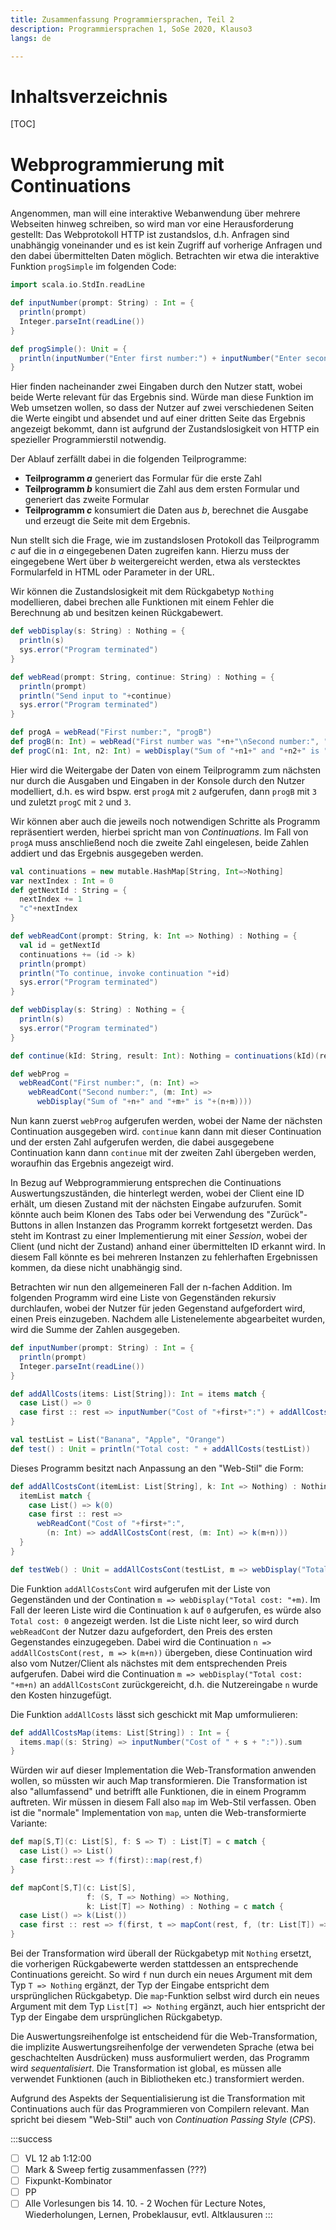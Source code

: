 ```yaml
---
title: Zusammenfassung Programmiersprachen, Teil 2
description: Programmiersprachen 1, SoSe 2020, Klauso3
langs: de

---
```


# Inhaltsverzeichnis

[TOC]


# Webprogrammierung mit Continuations
Angenommen, man will eine interaktive Webanwendung über mehrere Webseiten hinweg schreiben, so wird man vor eine Herausforderung gestellt: Das Webprotokoll HTTP ist zustandslos, d.h. Anfragen sind unabhängig voneinander und es ist kein Zugriff auf vorherige Anfragen und den dabei übermittelten Daten möglich. Betrachten wir etwa die interaktive Funktion `progSimple` im folgenden Code:
```scala
import scala.io.StdIn.readLine

def inputNumber(prompt: String) : Int = {
  println(prompt)
  Integer.parseInt(readLine())
}

def progSimple(): Unit = {
  println(inputNumber("Enter first number:") + inputNumber("Enter second number:"))
} 
```

Hier finden nacheinander zwei Eingaben durch den Nutzer statt, wobei beide Werte relevant für das Ergebnis sind. Würde man diese Funktion im Web umsetzen wollen, so dass der Nutzer auf zwei verschiedenen Seiten die Werte eingibt und absendet und auf einer dritten Seite das Ergebnis angezeigt bekommt, dann ist aufgrund der Zustandslosigkeit von HTTP ein spezieller Programmierstil notwendig. 

Der Ablauf zerfällt dabei in die folgenden Teilprogramme:
- **Teilprogramm $a$** generiert das Formular für die erste Zahl
- **Teilprogramm $b$** konsumiert die Zahl aus dem ersten Formular und generiert das zweite Formular
- **Teilprogramm $c$** konsumiert die Daten aus $b$, berechnet die Ausgabe und erzeugt die Seite mit dem Ergebnis.

Nun stellt sich die Frage, wie im zustandslosen Protokoll das Teilprogramm $c$ auf die in $a$ eingegebenen Daten zugreifen kann. Hierzu muss der eingegebene Wert über $b$ weitergereicht werden, etwa als verstecktes Formularfeld in HTML oder Parameter in der URL. 

Wir können die Zustandslosigkeit mit dem Rückgabetyp `Nothing` modellieren, dabei brechen alle Funktionen mit einem Fehler die Berechnung ab und besitzen keinen Rückgabewert.
```scala
def webDisplay(s: String) : Nothing = {
  println(s)
  sys.error("Program terminated")
}

def webRead(prompt: String, continue: String) : Nothing = {
  println(prompt)
  println("Send input to "+continue)
  sys.error("Program terminated")
}

def progA = webRead("First number:", "progB")
def progB(n: Int) = webRead("First number was "+n+"\nSecond number:", "progC")
def progC(n1: Int, n2: Int) = webDisplay("Sum of "+n1+" and "+n2+" is "+(n1+n2))
```

Hier wird die Weitergabe der Daten von einem Teilprogramm zum nächsten nur durch die Ausgaben und Eingaben in der Konsole durch den Nutzer modelliert, d.h. es wird bspw. erst `progA` mit `2` aufgerufen, dann `progB` mit `3` und zuletzt `progC` mit `2` und `3`.

Wir können aber auch die jeweils noch notwendigen Schritte als Programm repräsentiert werden, hierbei spricht man von _Continuations_. Im Fall von `progA` muss anschließend noch die zweite Zahl eingelesen, beide Zahlen addiert und das Ergebnis ausgegeben werden.

```scala
val continuations = new mutable.HashMap[String, Int=>Nothing]
var nextIndex : Int = 0
def getNextId : String = {
  nextIndex += 1
  "c"+nextIndex
}

def webReadCont(prompt: String, k: Int => Nothing) : Nothing = {
  val id = getNextId
  continuations += (id -> k)
  println(prompt)
  println("To continue, invoke continuation "+id)
  sys.error("Program terminated")
}

def webDisplay(s: String) : Nothing = {
  println(s)
  sys.error("Program terminated")
}

def continue(kId: String, result: Int): Nothing = continuations(kId)(result)

def webProg =
  webReadCont("First number:", (n: Int) =>
    webReadCont("Second number:", (m: Int) =>
      webDisplay("Sum of "+n+" and "+m+" is "+(n+m))))
```

Nun kann zuerst `webProg` aufgerufen werden, wobei der Name der nächsten Continuation ausgegeben wird. `continue` kann dann mit dieser Continuation und der ersten Zahl aufgerufen werden, die dabei ausgegebene Continuation kann dann `continue` mit der zweiten Zahl übergeben werden, woraufhin das Ergebnis angezeigt wird.

In Bezug auf Webprogrammierung entsprechen die Continuations Auswertungszuständen, die hinterlegt werden, wobei der Client eine ID erhält, um diesen Zustand mit der nächsten Eingabe aufzurufen. Somit könnte auch beim Klonen des Tabs oder bei Verwendung des "Zurück"-Buttons in allen Instanzen das Programm korrekt fortgesetzt werden. Das steht im Kontrast zu einer Implementierung mit einer _Session_, wobei der Client (und nicht der Zustand) anhand einer übermittelten ID erkannt wird. In diesem Fall könnte es bei mehreren Instanzen zu fehlerhaften Ergebnissen kommen, da diese nicht unabhängig sind.

Betrachten wir nun den allgemeineren Fall der n-fachen Addition. Im folgenden Programm wird eine Liste von Gegenständen rekursiv durchlaufen, wobei der Nutzer für jeden Gegenstand aufgefordert wird, einen Preis einzugeben. Nachdem alle Listenelemente abgearbeitet wurden, wird die Summe der Zahlen ausgegeben.

```scala
def inputNumber(prompt: String) : Int = {
  println(prompt)
  Integer.parseInt(readLine())
}

def addAllCosts(items: List[String]): Int = items match {
  case List() => 0
  case first :: rest => inputNumber("Cost of "+first+":") + addAllCosts(rest)
}

val testList = List("Banana", "Apple", "Orange")
def test() : Unit = println("Total cost: " + addAllCosts(testList))
```

Dieses Programm besitzt nach Anpassung an den "Web-Stil" die Form:
```scala
def addAllCostsCont(itemList: List[String], k: Int => Nothing) : Nothing = {
  itemList match {
    case List() => k(0)
    case first :: rest =>
      webReadCont("Cost of "+first+":",
        (n: Int) => addAllCostsCont(rest, (m: Int) => k(m+n)))
  }
}

def testWeb() : Unit = addAllCostsCont(testList, m => webDisplay("Total cost: "+m))
```

Die Funktion `addAllCostsCont` wird aufgerufen mit der Liste von Gegenständen und der Contination `m => webDisplay("Total cost: "+m)`. Im Fall der leeren Liste wird die Continuation `k` auf `0` aufgerufen, es würde also `Total cost: 0` angezeigt werden. Ist die Liste nicht leer, so wird durch `webReadCont` der Nutzer dazu aufgefordert, den Preis des ersten Gegenstandes einzugegeben. Dabei wird die Continuation `n => addAllCostsCont(rest, m => k(m+n))` übergeben, diese Continuation wird also vom Nutzer/Client als nächstes mit dem entsprechenden Preis aufgerufen. Dabei wird die Continuation `m => webDisplay("Total cost: "+m+n)` an `addAllCostsCont` zurückgereicht, d.h. die Nutzereingabe `n` wurde den Kosten hinzugefügt.

Die Funktion `addAllCosts` lässt sich geschickt mit Map umformulieren:
```scala
def addAllCostsMap(items: List[String]) : Int = {
  items.map((s: String) => inputNumber("Cost of " + s + ":")).sum
}
```

Würden wir auf dieser Implementation die Web-Transformation anwenden wollen, so müssten wir auch Map transformieren. Die Transformation ist also "allumfassend" und betrifft alle Funktionen, die in einem Programm auftreten. Wir müssen in diesem Fall also `map` im Web-Stil verfassen. Oben ist die "normale" Implementation von `map`, unten die Web-transformierte Variante:
```scala
def map[S,T](c: List[S], f: S => T) : List[T] = c match {
  case List() => List()
  case first::rest => f(first)::map(rest,f)
}

def mapCont[S,T](c: List[S],
                 f: (S, T => Nothing) => Nothing,
                 k: List[T] => Nothing) : Nothing = c match {
  case List() => k(List())
  case first :: rest => f(first, t => mapCont(rest, f, (tr: List[T]) => k(t::tr)))
}
```

Bei der Transformation wird überall der Rückgabetyp mit `Nothing` ersetzt, die vorherigen Rückgabewerte werden stattdessen an entsprechende Continuations gereicht. So wird `f` nun durch ein neues Argument mit dem Typ `T => Nothing` ergänzt, der Typ der Eingabe entspricht dem ursprünglichen Rückgabetyp. Die `map`-Funktion selbst wird durch ein neues Argument mit dem Typ `List[T] => Nothing` ergänzt, auch hier entspricht der Typ der Eingabe dem ursprünglichen Rückgabetyp.

Die Auswertungsreihenfolge ist entscheidend für die Web-Transformation, die implizite Auswertungsreihenfolge der verwendeten Sprache (etwa bei geschachtelten Ausdrücken) muss ausformuliert werden, das Programm wird _sequentalisiert_. Die Transformation ist global, es müssen alle verwendet Funktionen (auch in Bibliotheken etc.) transformiert werden. 

Aufgrund des Aspekts der Sequentialisierung ist die Transformation mit Continuations auch für das Programmieren von Compilern relevant. Man spricht bei diesem "Web-Stil" auch von _Continuation Passing Style_ (_CPS_).











:::success
- [ ] VL 12 ab 1:12:00
- [ ] Mark & Sweep fertig zusammenfassen (???)
- [ ] Fixpunkt-Kombinator
- [ ] PP
- [ ] Alle Vorlesungen bis 14. 10. - 2 Wochen für Lecture Notes, Wiederholungen, Lernen, Probeklausur, evtl. Altklausuren
:::

